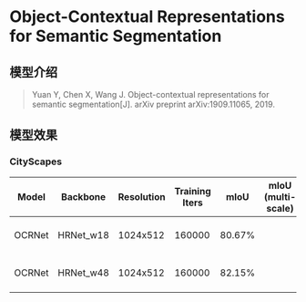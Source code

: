 # Object-Contextual Representations for Semantic Segmentation

## 模型介绍

> Yuan Y, Chen X, Wang J. Object-contextual representations for semantic segmentation[J]. arXiv preprint arXiv:1909.11065, 2019.

## 模型效果

### CityScapes

| Model | Backbone | Resolution | Training Iters | mIoU | mIoU (multi-scale) | Links |
|-|-|-|-|-|-|-|
|OCRNet|HRNet_w18|1024x512|160000|80.67%||[model](https://paddleseg.bj.bcebos.com/dygraph/ocrnet_hrnetw18_cityscapes_1024x512_160k/model.pdparams) \| [log](https://paddleseg.bj.bcebos.com/dygraph/ocrnet_hrnetw18_cityscapes_1024x512_160k/train.log) \| [vdl](https://paddlepaddle.org.cn/paddle/visualdl/service/app?id=176bf6ca4d89957ffe62ac7c30fcd039)|
|OCRNet|HRNet_w48|1024x512|160000|82.15%||[model](https://paddleseg.bj.bcebos.com/dygraph/ocrnet_hrnetw48_cityscapes_1024x512_160k/model.pdparams) \| [log](https://paddleseg.bj.bcebos.com/dygraph/ocrnet_hrnetw18_cityscapes_1024x512_160k/train.log) \| [vdl](https://paddlepaddle.org.cn/paddle/visualdl/service/app?id=901a5d0a78b71ca56f06002f05547837) |
